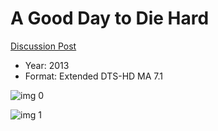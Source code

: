 # A Good Day to Die Hard

[Discussion Post](https://www.avsforum.com/threads/bass-eq-for-filtered-movies.2995212/post-58336848)

* Year: 2013
* Format: Extended DTS-HD MA 7.1

![img 0](https://i.imgur.com/f9DRusm.jpg)

![img 1](https://i.imgur.com/JP7CNAO.jpg)

